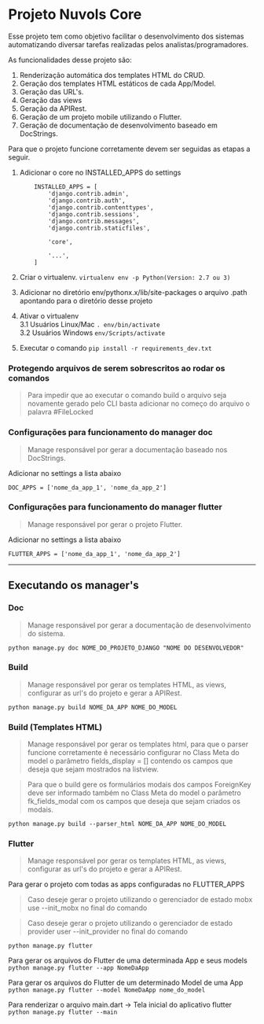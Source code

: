 Projeto Nuvols Core
==================================

Esse projeto tem como objetivo facilitar o desenvolvimento dos sistemas automatizando diversar tarefas realizadas pelos analistas/programadores.  

As funcionalidades desse projeto são:

1) Renderização automática dos templates HTML do CRUD.  
2) Geração dos templates HTML estáticos de cada App/Model.  
3) Geração das URL's.
4) Geração das views  
5) Geração da APIRest.  
6) Geração de um projeto mobile utilizando o Flutter.  
7) Geração de documentação de desenvolvimento baseado em DocStrings.  

Para que o projeto funcione corretamente devem ser seguidas as etapas a seguir.


1. Adicionar o core no INSTALLED_APPS do settings
    ```
        INSTALLED_APPS = [
            'django.contrib.admin',
            'django.contrib.auth',
            'django.contrib.contenttypes',
            'django.contrib.sessions',
            'django.contrib.messages',
            'django.contrib.staticfiles',  
        
            'core',  
        
            '...',
        ]
    ```

2. Criar o virtualenv. `virtualenv env -p Python(Version: 2.7 ou 3)`  
3. Adicionar no diretório env/pythonx.x/lib/site-packages o arquivo .path apontando para o diretório desse projeto  
4. Ativar o virtualenv  
    3.1 Usuários Linux/Mac `. env/bin/activate`  
    3.2 Usuários Windows `env/Scripts/activate`  
5. Executar o comando `pip install -r requirements_dev.txt`
 
### Protegendo arquivos de serem sobrescritos ao rodar os comandos
> Para impedir que ao executar o comando build o arquivo seja novamente
> gerado pelo CLI basta adicionar no começo do arquivo o palavra #FileLocked    

### Configurações para funcionamento do manager doc  
> Manage responsável por gerar a documentação baseado nos DocStrings.  

Adicionar no settings a lista abaixo  

```DOC_APPS = ['nome_da_app_1', 'nome_da_app_2']```

### Configurações para funcionamento do manager flutter  
> Manage responsável por gerar o projeto Flutter.

Adicionar no settings a lista abaixo

```FLUTTER_APPS = ['nome_da_app_1', 'nome_da_app_2']```

__________

## Executando os manager's  

### Doc  
> Manage responsável por gerar a documentação de desenvolvimento do sistema.

```python manage.py doc NOME_DO_PROJETO_DJANGO "NOME DO DESENVOLVEDOR"```

### Build
> Manage responsável por gerar os templates HTML, as views, configurar  as url's do projeto e gerar a APIRest. 

```python manage.py build NOME_DA_APP NOME_DO_MODEL```

### Build (Templates HTML)
> Manage responsável por gerar os templates html, para que o parser funcione corretamente
> é necessário configurar no Class Meta do model o parâmetro fields_display = [] 
> contendo os campos que deseja que sejam mostrados na listview.

> Para que o build gere os formulários modais dos campos ForeignKey deve ser informado também no 
> Class Meta do model o parâmetro fk_fields_modal com os campos que deseja que sejam criados os modais.

```python manage.py build --parser_html NOME_DA_APP NOME_DO_MODEL```

### Flutter
> Manage responsável por gerar os templates HTML, as views, configurar  as url's do projeto e gerar a APIRest. 

Para gerar o projeto com todas as apps configuradas no FLUTTER_APPS
> Caso deseje gerar o projeto utilizando o gerenciador de estado mobx use --init_mobx no final do comando

> Caso deseje gerar o projeto utilizando o gerenciador de estado provider user --init_provider no final do comando
  
```python manage.py flutter```

Para gerar os arquivos do Flutter de uma determinada App e seus models  
```python manage.py flutter --app NomeDaApp```

Para gerar os arquivos do Flutter de um determinado Model de uma App  
```python manage.py flutter --model NomeDaApp nome_do_model```

Para renderizar o arquivo main.dart -> Tela inicial do aplicativo flutter  
```python manage.py flutter --main```
